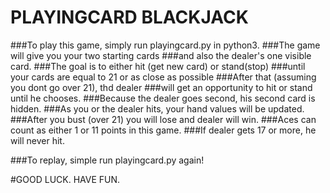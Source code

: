 # PLAYINGCARD BLACKJACK


###To play this game, simply run playingcard.py in python3.
###The game will give you your two starting cards
###and also the dealer's one visible card.
###The goal is to either hit (get new card) or stand(stop)
###until your cards are equal to 21 or as close as possible
###After that (assuming you dont go over 21), thd dealer
###will get an opportunity to hit or stand until he chooses.
###Because the dealer goes second, his second card is hidden.
###As you or the dealer hits, your hand values will be updated.
###After you bust (over 21) you will lose and dealer will win.
###Aces can count as either 1 or 11 points in this game.
###If dealer gets 17 or more, he will never hit.


###To replay, simple run playingcard.py again!


#GOOD LUCK. HAVE FUN.
